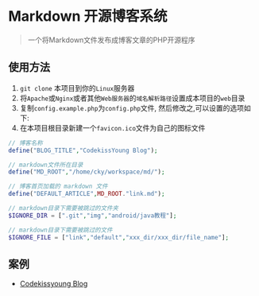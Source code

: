 # Markdown 开源博客系统

> 一个将Markdown文件发布成博客文章的PHP开源程序

## 使用方法

1. `git clone` 本项目到你的`Linux`服务器
1. 将`Apache`或`Nginx`或者其他`Web服务器`的`域名解析路径`设置成本项目的`web`目录
1. 复制`config.example.php`为`config.php`文件, 然后修改之,可以设置的选项如下:
1. 在本项目根目录新建一个`favicon.ico`文件为自己的图标文件

```php
// 博客名称
define("BLOG_TITLE","CodekissYoung Blog");

// markdown文件所在目录
define("MD_ROOT","/home/cky/workspace/md/");

// 博客首页加载的 markdown 文件
define("DEFAULT_ARTICLE",MD_ROOT."link.md");

// markdown目录下需要被跳过的文件夹
$IGNORE_DIR = [".git","img","android/java教程"];

// markdown目录下需要被跳过的文件
$IGNORE_FILE = ["link","default","xxx_dir/xxx_dir/file_name"];
```

## 案例

- [Codekissyoung Blog](https://blog.codekissyoung.com/)

